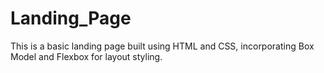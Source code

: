 # Landing_Page
This is a basic landing page built using HTML and CSS, incorporating Box Model and Flexbox for layout styling.
